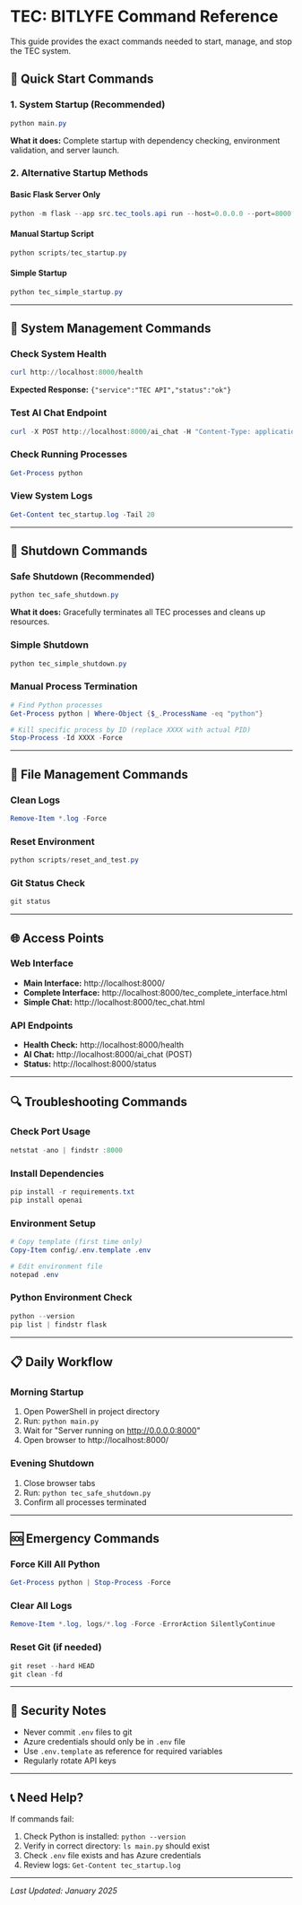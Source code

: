 # TEC: BITLYFE Command Reference

This guide provides the exact commands needed to start, manage, and stop the TEC system.

## 🚀 Quick Start Commands

### 1. System Startup (Recommended)
```powershell
python main.py
```
**What it does:** Complete startup with dependency checking, environment validation, and server launch.

### 2. Alternative Startup Methods

#### Basic Flask Server Only
```powershell
python -m flask --app src.tec_tools.api run --host=0.0.0.0 --port=8000
```

#### Manual Startup Script
```powershell
python scripts/tec_startup.py
```

#### Simple Startup
```powershell
python tec_simple_startup.py
```

---

## 🔧 System Management Commands

### Check System Health
```powershell
curl http://localhost:8000/health
```
**Expected Response:** `{"service":"TEC API","status":"ok"}`

### Test AI Chat Endpoint
```powershell
curl -X POST http://localhost:8000/ai_chat -H "Content-Type: application/json" -d '{"message":"Hello"}'
```

### Check Running Processes
```powershell
Get-Process python
```

### View System Logs
```powershell
Get-Content tec_startup.log -Tail 20
```

---

## 🛑 Shutdown Commands

### Safe Shutdown (Recommended)
```powershell
python tec_safe_shutdown.py
```
**What it does:** Gracefully terminates all TEC processes and cleans up resources.

### Simple Shutdown
```powershell
python tec_simple_shutdown.py
```

### Manual Process Termination
```powershell
# Find Python processes
Get-Process python | Where-Object {$_.ProcessName -eq "python"}

# Kill specific process by ID (replace XXXX with actual PID)
Stop-Process -Id XXXX -Force
```

---

## 📁 File Management Commands

### Clean Logs
```powershell
Remove-Item *.log -Force
```

### Reset Environment
```powershell
python scripts/reset_and_test.py
```

### Git Status Check
```powershell
git status
```

---

## 🌐 Access Points

### Web Interface
- **Main Interface:** http://localhost:8000/
- **Complete Interface:** http://localhost:8000/tec_complete_interface.html
- **Simple Chat:** http://localhost:8000/tec_chat.html

### API Endpoints
- **Health Check:** http://localhost:8000/health
- **AI Chat:** http://localhost:8000/ai_chat (POST)
- **Status:** http://localhost:8000/status

---

## 🔍 Troubleshooting Commands

### Check Port Usage
```powershell
netstat -ano | findstr :8000
```

### Install Dependencies
```powershell
pip install -r requirements.txt
pip install openai
```

### Environment Setup
```powershell
# Copy template (first time only)
Copy-Item config/.env.template .env

# Edit environment file
notepad .env
```

### Python Environment Check
```powershell
python --version
pip list | findstr flask
```

---

## 📋 Daily Workflow

### Morning Startup
1. Open PowerShell in project directory
2. Run: `python main.py`
3. Wait for "Server running on http://0.0.0.0:8000"
4. Open browser to http://localhost:8000/

### Evening Shutdown
1. Close browser tabs
2. Run: `python tec_safe_shutdown.py`
3. Confirm all processes terminated

---

## 🆘 Emergency Commands

### Force Kill All Python
```powershell
Get-Process python | Stop-Process -Force
```

### Clear All Logs
```powershell
Remove-Item *.log, logs/*.log -Force -ErrorAction SilentlyContinue
```

### Reset Git (if needed)
```powershell
git reset --hard HEAD
git clean -fd
```

---

## 🔐 Security Notes

- Never commit `.env` files to git
- Azure credentials should only be in `.env` file
- Use `.env.template` as reference for required variables
- Regularly rotate API keys

---

## 📞 Need Help?

If commands fail:
1. Check Python is installed: `python --version`
2. Verify in correct directory: `ls main.py` should exist
3. Check `.env` file exists and has Azure credentials
4. Review logs: `Get-Content tec_startup.log`

---

*Last Updated: January 2025*
